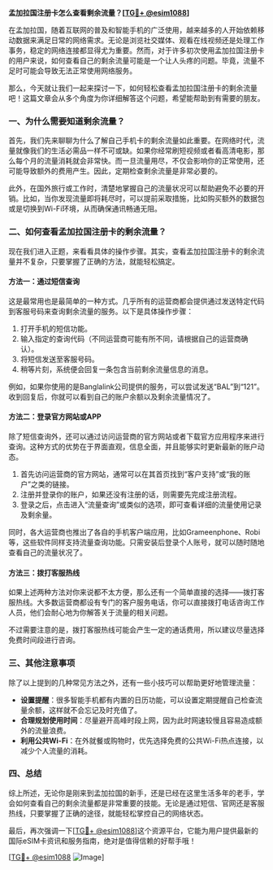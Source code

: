 **孟加拉国注册卡怎么查看剩余流量？[[TG💪+ @esim1088](https://t.me/s/esim1088)]**

在孟加拉国，随着互联网的普及和智能手机的广泛使用，越来越多的人开始依赖移动数据来满足日常的网络需求。无论是浏览社交媒体、观看在线视频还是处理工作事务，稳定的网络连接都显得尤为重要。然而，对于许多初次使用孟加拉国注册卡的用户来说，如何查看自己的剩余流量可能是一个让人头疼的问题。毕竟，流量不足时可能会导致无法正常使用网络服务。

那么，今天就让我们一起来探讨一下，如何轻松查看孟加拉国注册卡的剩余流量吧！这篇文章会从多个角度为你详细解答这个问题，希望能帮助到有需要的朋友。

### 一、为什么需要知道剩余流量？

首先，我们先来聊聊为什么了解自己手机卡的剩余流量如此重要。在网络时代，流量就像我们的生活必需品一样不可或缺。如果你经常刷短视频或者看高清电影，那么每个月的流量消耗就会非常快。而一旦流量用尽，不仅会影响你的正常使用，还可能导致额外的费用产生。因此，定期检查剩余流量是非常必要的。

此外，在国外旅行或工作时，清楚地掌握自己的流量状况可以帮助避免不必要的开销。比如，当你发现流量即将耗尽时，可以提前采取措施，比如购买额外的数据包或是切换到Wi-Fi环境，从而确保通讯畅通无阻。

### 二、如何查看孟加拉国注册卡的剩余流量？

现在我们进入正题，来看看具体的操作步骤。其实，查看孟加拉国注册卡的剩余流量并不复杂，只要掌握了正确的方法，就能轻松搞定。

#### 方法一：通过短信查询

这是最常用也是最简单的一种方式。几乎所有的运营商都会提供通过发送特定代码到客服号码来查询剩余流量的服务。以下是具体操作步骤：

1. 打开手机的短信功能。
2. 输入指定的查询代码（不同运营商可能有所不同，请根据自己的运营商确认）。
3. 将短信发送至客服号码。
4. 稍等片刻，系统便会回复一条包含当前剩余流量信息的消息。

例如，如果你使用的是Banglalink公司提供的服务，可以尝试发送“BAL”到“121”。收到回复后，你就可以看到自己的账户余额以及剩余流量情况了。

#### 方法二：登录官方网站或APP

除了短信查询外，还可以通过访问运营商的官方网站或者下载官方应用程序来进行查询。这种方式的优势在于界面直观，信息全面，并且能够实时更新最新的账户动态。

1. 首先访问运营商的官方网站，通常可以在其首页找到“客户支持”或“我的账户”之类的链接。
2. 注册并登录你的账户，如果还没有注册的话，则需要先完成注册流程。
3. 登录之后，点击进入“流量查询”或类似的选项，即可查看详细的流量使用记录及剩余量。

同时，各大运营商也推出了各自的手机客户端应用，比如Grameenphone、Robi等，这些软件同样支持流量查询功能。只需安装后登录个人账号，就可以随时随地查看自己的流量状况了。

#### 方法三：拨打客服热线

如果上述两种方法对你来说都不太方便，那么还有一个简单直接的选择——拨打客服热线。大多数运营商都设有专门的客户服务电话，你可以直接拨打电话咨询工作人员，他们会耐心地为你解答关于流量的相关问题。

不过需要注意的是，拨打客服热线可能会产生一定的通话费用，所以建议尽量选择免费时间段进行咨询。

### 三、其他注意事项

除了以上提到的几种常见方法之外，还有一些小技巧可以帮助更好地管理流量：

- **设置提醒**：很多智能手机都有内置的日历功能，可以设置定期提醒自己检查流量余额，这样就不会忘记及时充值了。
- **合理规划使用时间**：尽量避开高峰时段上网，因为此时网速较慢且容易造成额外的流量浪费。
- **利用公共Wi-Fi**：在外就餐或购物时，优先选择免费的公共Wi-Fi热点连接，以减少个人流量的消耗。

### 四、总结

综上所述，无论你是刚来到孟加拉国的新手，还是已经在这里生活多年的老手，学会如何查看自己的剩余流量都是非常重要的技能。无论是通过短信、官网还是客服热线，只要掌握了正确的途径，就能轻松掌控自己的网络状态。

最后，再次强调一下[[TG💪+ @esim1088](https://t.me/s/esim1088)]这个资源平台，它能为用户提供最新的国际eSIM卡资讯和服务指南，绝对是值得信赖的好帮手哦！

[[TG💪+ @esim1088](https://t.me/s/esim1088) ![Image](https://i.postimg.cc/4NQfJmqS/Snipaste-2025-05-13-00-14-12.png)]